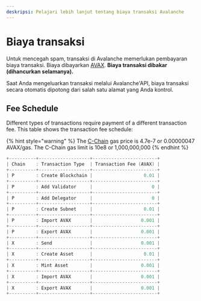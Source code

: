 ```yaml
---
deskripsi: Pelajari lebih lanjut tentang biaya transaksi Avalanche
---
```


# Biaya transaksi

Untuk mencegah spam, transaksi di Avalanche memerlukan pembayaran biaya transaksi. Biaya dibayarkan [AVAX](../../#avalanche-avax-token). **Biaya transaksi dibakar \(dihancurkan selamanya\).**

Saat Anda mengeluarkan transaksi melalui Avalanche'API, biaya transaksi secara otomatis dipotong dari salah satu alamat yang Anda kontrol.

## Fee Schedule

Different types of transactions require payment of a different transaction fee. This table shows the transaction fee schedule:

{% hint style="warning" %}
The [C-Chain](./#contract-chain-c-chain) gas price is 4.7e-7 or 0.00000047 AVAX/gas. The C-Chain gas limit is 10e8 or 1,000,000,000
{% endhint %}

```cpp
+----------+-------------------+------------------------+
| Chain    : Transaction Type  | Transaction Fee (AVAX) |
+----------+-------------------+------------------------+
| P        : Create Blockchain |                   0.01 |
+----------+-------------------+------------------------+
| P        : Add Validator     |                      0 |
+----------+-------------------+------------------------+
| P        : Add Delegator     |                      0 |
+----------+-------------------+------------------------+
| P        : Create Subnet     |                   0.01 |
+----------+-------------------+------------------------+
| P        : Import AVAX       |                  0.001 |
+----------+-------------------+------------------------+
| P        : Export AVAX       |                  0.001 |
+----------+-------------------+------------------------+
| X        : Send              |                  0.001 |
+----------+-------------------+------------------------+
| X        : Create Asset      |                   0.01 |
+----------+-------------------+------------------------+
| X        : Mint Asset        |                  0.001 |
+----------+-------------------+------------------------+
| X        : Import AVAX       |                  0.001 |
+----------+-------------------+------------------------+
| X        : Export AVAX       |                  0.001 |
+----------+-------------------+------------------------+
```

<!--stackedit_data:
eyJoaXN0b3J5IjpbOTk0OTc5ODAzXX0=
-->